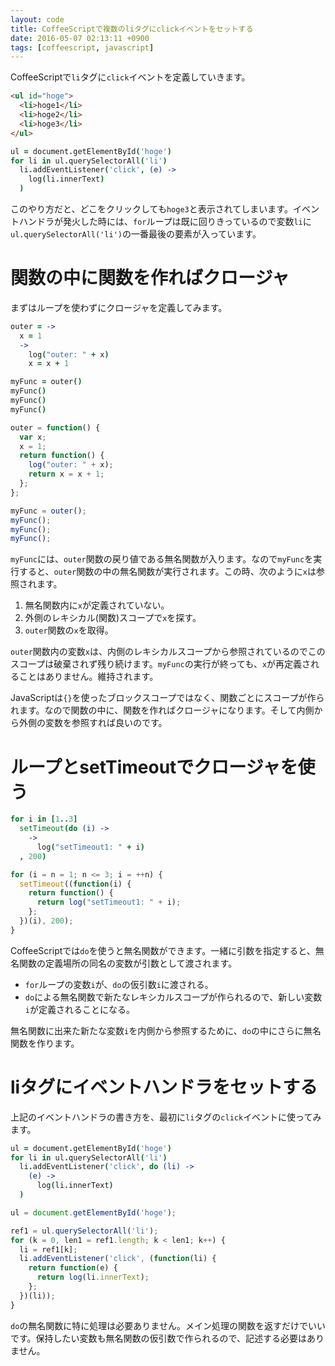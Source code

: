 ```yaml
---
layout: code
title: CoffeeScriptで複数のliタグにclickイベントをセットする
date: 2016-05-07 02:13:11 +0900
tags: [coffeescript, javascript]
---
```


CoffeeScriptで`li`タグに`click`イベントを定義していきます。

```html
<ul id="hoge">
  <li>hoge1</li>
  <li>hoge2</li>
  <li>hoge3</li>
</ul>
```

```coffee
ul = document.getElementById('hoge')
for li in ul.querySelectorAll('li')
  li.addEventListener('click', (e) ->
    log(li.innerText)
  )
```

このやり方だと、どこをクリックしても`hoge3`と表示されてしまいます。イベントハンドラが発火した時には、`for`ループは既に回りきっているので変数`li`に`ul.querySelectorAll('li')`の一番最後の要素が入っています。

# 関数の中に関数を作ればクロージャ

まずはループを使わずにクロージャを定義してみます。

```coffee
outer = ->
  x = 1
  ->
    log("outer: " + x)
    x = x + 1

myFunc = outer()
myFunc()
myFunc()
myFunc()
```

```javascript
outer = function() {
  var x;
  x = 1;
  return function() {
    log("outer: " + x);
    return x = x + 1;
  };
};

myFunc = outer();
myFunc();
myFunc();
myFunc();
```

`myFunc`には、`outer`関数の戻り値である無名関数が入ります。なので`myFunc`を実行すると、`outer`関数の中の無名関数が実行されます。この時、次のように`x`は参照されます。

1. 無名関数内に`x`が定義されていない。
2. 外側のレキシカル(関数)スコープで`x`を探す。
3. `outer`関数の`x`を取得。

`outer`関数内の変数`x`は、内側のレキシカルスコープから参照されているのでこのスコープは破棄されず残り続けます。`myFunc`の実行が終っても、`x`が再定義されることはありません。維持されます。

JavaScriptは`{}`を使ったブロックスコープではなく、関数ごとにスコープが作られます。なので関数の中に、関数を作ればクロージャになります。そして内側から外側の変数を参照すれば良いのです。

# ループとsetTimeoutでクロージャを使う

```coffee
for i in [1..3]
  setTimeout(do (i) ->
    ->
      log("setTimeout1: " + i)
  , 200)
```

```javascript
for (i = n = 1; n <= 3; i = ++n) {
  setTimeout((function(i) {
    return function() {
      return log("setTimeout1: " + i);
    };
  })(i), 200);
}
```

CoffeeScriptでは`do`を使うと無名関数ができます。一緒に引数を指定すると、無名関数の定義場所の同名の変数が引数として渡されます。

* `for`ループの変数`i`が、`do`の仮引数`i`に渡される。
* `do`による無名関数で新たなレキシカルスコープが作られるので、新しい変数`i`が定義されることになる。

無名関数に出来た新たな変数`i`を内側から参照するために、`do`の中にさらに無名関数を作ります。

# liタグにイベントハンドラをセットする

上記のイベントハンドラの書き方を、最初に`li`タグの`click`イベントに使ってみます。

```coffee
ul = document.getElementById('hoge')
for li in ul.querySelectorAll('li')
  li.addEventListener('click', do (li) ->
    (e) ->
      log(li.innerText)
  )
```

```javascript
ul = document.getElementById('hoge');

ref1 = ul.querySelectorAll('li');
for (k = 0, len1 = ref1.length; k < len1; k++) {
  li = ref1[k];
  li.addEventListener('click', (function(li) {
    return function(e) {
      return log(li.innerText);
    };
  })(li));
}
```

`do`の無名関数に特に処理は必要ありません。メイン処理の関数を返すだけでいいです。保持したい変数も無名関数の仮引数で作られるので、記述する必要はありません。
